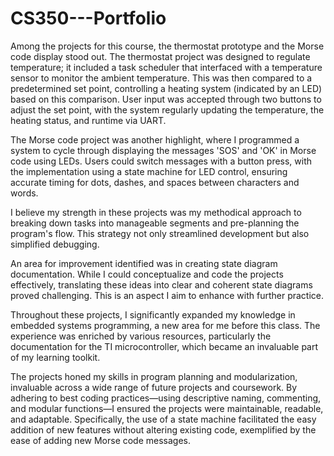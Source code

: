 # CS350---Portfolio

Among the projects for this course, the thermostat prototype and the Morse code display stood out. The thermostat project was designed to regulate temperature; it included a task scheduler that interfaced with a temperature sensor to monitor the ambient temperature. This was then compared to a predetermined set point, controlling a heating system (indicated by an LED) based on this comparison. User input was accepted through two buttons to adjust the set point, with the system regularly updating the temperature, the heating status, and runtime via UART.

The Morse code project was another highlight, where I programmed a system to cycle through displaying the messages 'SOS' and 'OK' in Morse code using LEDs. Users could switch messages with a button press, with the implementation using a state machine for LED control, ensuring accurate timing for dots, dashes, and spaces between characters and words.

I believe my strength in these projects was my methodical approach to breaking down tasks into manageable segments and pre-planning the program's flow. This strategy not only streamlined development but also simplified debugging.

An area for improvement identified was in creating state diagram documentation. While I could conceptualize and code the projects effectively, translating these ideas into clear and coherent state diagrams proved challenging. This is an aspect I aim to enhance with further practice.

Throughout these projects, I significantly expanded my knowledge in embedded systems programming, a new area for me before this class. The experience was enriched by various resources, particularly the documentation for the TI microcontroller, which became an invaluable part of my learning toolkit.

The projects honed my skills in program planning and modularization, invaluable across a wide range of future projects and coursework. By adhering to best coding practices—using descriptive naming, commenting, and modular functions—I ensured the projects were maintainable, readable, and adaptable. Specifically, the use of a state machine facilitated the easy addition of new features without altering existing code, exemplified by the ease of adding new Morse code messages.
